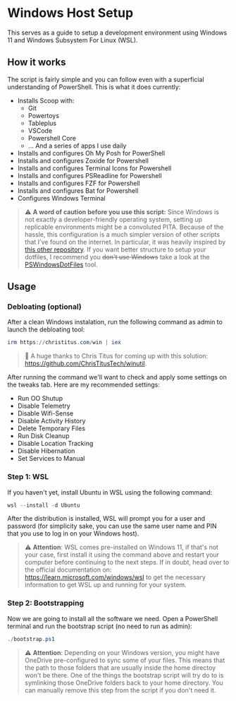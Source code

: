 # Windows Host Setup

This serves as a guide to setup a development environment using Windows 11 and Windows Subsystem For Linux (WSL).

## How it works

The script is fairly simple and you can follow even with a superficial understanding of PowerShell. This is what it does currently:

- Installs Scoop with:
    - Git
    - Powertoys
    - Tableplus
    - VSCode
    - Powershell Core
    - ... And a series of apps I use daily
- Installs and configures Oh My Posh for PowerShell
- Installs and configures Zoxide for Powershell
- Installs and configures Terminal Icons for Powershell
- Installs and configures PSReadline for Powershell
- Installs and configures FZF for Powershell
- Installs and configures Bat for Powershell
- Configures Windows Terminal

> ⚠️ **A word of caution before you use this script:** Since Windows is not exactly a developer-friendly operating system, setting up replicable environments might be a convoluted PITA. Because of the hassle, this configuration is a much simpler version of other scripts that I've found on the internet. In particular, it was heavily inspired by [this other repository](https://github.com/JMOrbegoso/Dotfiles-for-Windows-11). If you want better structure to setup your dotfiles, I recommend you ~~don't use Windows~~ take a look at the [PSWindowsDotFiles](https://github.com/JMOrbegoso/PSWindowsDotfiles) tool.

## Usage

### Debloating (optional)

After a clean Windows instalation, run the following command as admin to launch the debloating tool: 

```powershell
irm https://christitus.com/win | iex
```

> 👏 A huge thanks to Chris Titus for coming up with this solution: https://github.com/ChrisTitusTech/winutil.

After running the command we'll want to check and apply some settings on the tweaks tab. Here are my recommended settings:

- Run OO Shutup
- Disable Telemetry
- Disable Wifi-Sense
- Disable Activity History
- Delete Temporary Files
- Run Disk Cleanup
- Disable Location Tracking
- Disable Hibernation
- Set Services to Manual

### Step 1: WSL

If you haven't yet, install Ubuntu in WSL using the following command:

```powershell
wsl --install -d Ubuntu
```

After the distribution is installed, WSL will prompt you for a user and password (for simplicity sake, you can use the same user name and PIN that you use to log in on your Windows host).

> ⚠️ **Attention**: WSL comes pre-installed on Windows 11, if that's not your case, first install it using the command above and restart your computer before continuing to the next steps. If in doubt, head over to the official documentation on: https://learn.microsoft.com/windows/wsl to get the necessary information to get WSL up and running for your system.

### Step 2: Bootstrapping

Now we are going to install all the software we need. Open a PowerShell terminal and run the bootstrap script (no need to run as admin):

```powershell
./bootstrap.ps1
```

> ⚠️ **Attention**: Depending on your Windows version, you might have OneDrive pre-configured to sync some of your files. This means that the path to those folders that are usually inside the home directoy won't be there. One of the things the bootstrap script will try do to is symlinking those OneDrive folders back to your home directory. You can manually remove this step from the script if you don't need it.
